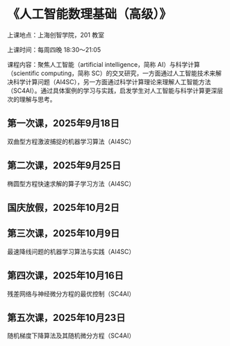 # 《人工智能数理基础（高级）》

上课地点：上海创智学院，201 教室

上课时间：每周四晚 18:30～21:05

课程内容：聚焦人工智能（artificial intelligence，简称 AI）与科学计算（scientific computing，简称 SC）的交叉研究，一方面通过人工智能技术来解决科学计算问题（AI4SC），另一方面通过科学计算理论来理解人工智能方法（SC4AI）。通过具体案例的学习与实践，启发学生对人工智能与科学计算更深层次的理解与思考。

## 第一次课，2025年9月18日
双曲型方程激波捕捉的机器学习算法（AI4SC）

## 第二次课，2025年9月25日
椭圆型方程快速求解的算子学习方法（AI4SC）

## 国庆放假，2025年10月2日

## 第三次课，2025年10月9日
最速降线问题的机器学习算法与实践（AI4SC）

## 第四次课，2025年10月16日
残差网络与神经微分方程的最优控制（SC4AI）

## 第五次课，2025年10月23日
随机梯度下降算法及其随机微分方程（SC4AI）
